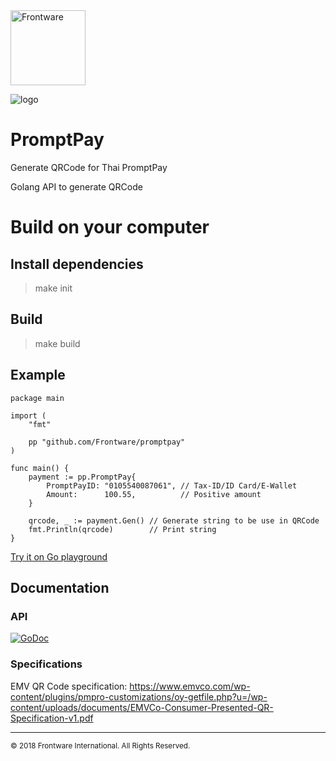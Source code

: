 <img src="https://www.frontware.com/images/img/fw-logo.png" alt="Frontware" width="120"/>

![logo](https://vgy.me/i0c6tm.jpg)

# PromptPay

Generate QRCode for Thai PromptPay

Golang API to generate QRCode

# Build on your computer

## Install dependencies

> make init

## Build

> make build

## Example

```golang
package main

import (
	"fmt"

	pp "github.com/Frontware/promptpay"
)

func main() {
	payment := pp.PromptPay{
		PromptPayID: "0105540087061", // Tax-ID/ID Card/E-Wallet
		Amount:      100.55,          // Positive amount
	}

	qrcode, _ := payment.Gen() // Generate string to be use in QRCode
	fmt.Println(qrcode)        // Print string
}
```

[Try it on Go playground](https://play.golang.org/p/9EneQrObJ6T)


## Documentation

### API

[![GoDoc](https://godoc.org/github.com/Frontware/promptpay?status.svg)](https://godoc.org/github.com/Frontware/promptpay)

### Specifications

EMV QR Code specification: https://www.emvco.com/wp-content/plugins/pmpro-customizations/oy-getfile.php?u=/wp-content/uploads/documents/EMVCo-Consumer-Presented-QR-Specification-v1.pdf

-----------------------------------------------
<sup>© 2018 Frontware International. All Rights Reserved.</sup>
